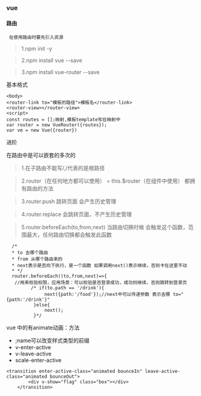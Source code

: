 ### vue
#### 路由
` 在使用路由时要先引入资源`

>1.npm init -y

>2.npm install vue --save

>3.npm install vue-router --save

基本格式

```
<body>
<router-link to="模板的路径">模板名</router-link>
<router-view></router-view>
<script>
const routes = [];映射,模板template写在映射中
var router = new VueRouter({routes});
var vm = new Vue({router})
```

进阶

在路由中是可以嵌套的多次的

> 1.在子路由不能写/,/代表的是根路径

> 2.router（在任何地方都可以使用） = this.$router（在组件中使用） 都拥有路由的方法

> 3.router.push 跳转页面 会产生历史管理

> 4.router.replace 会跳转页面，不产生历史管理

> 5.router.beforeEach(to,from,next) 当路由切换时候 会触发这个函数，范围最大，任何路由切换都会触发此函数

      /*
      * to 去哪个路由
      * from 从哪个路由来的
      * next表示是否向下执行，是一个函数 如果调用next()表示继续，否则卡在这里不动
      * */
      router.beforeEach((to,from,next)=>{
       //用来校验权限，应用场景：可以校验是否登录成功，成功则继续，否则跳转到登录页
             /* if(to.path == '/drink'){
                  next({path:'/food'});//next中可以传递参数 表示去哪 to="{path:'/drink'}"
              }else{
                  next();
              }*/
              
              
vue 中的有animate动画：方法
- <transition name=''>;name可以改变样式类型的前缀
- v-enter-active
- v-leave-active
- scale-enter-active

```
<transition enter-active-class="animated bounceIn" leave-active-class="animated bounceOut">
        <div v-show="flag" class="box"></div>
    </transition>
```










